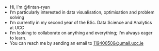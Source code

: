 - Hi, I’m @fintan-ryan
- I’m particularly interested in data visualisation, optimisation and problem solving
- I’m currently in my second year of the BSc. Data Science and Analytics at UCC
- I’m looking to collaborate on anything and everything; I'm always eager to learn.
- You can reach me by sending an email to 119400506@umail.ucc.ie

<!---
fintan-ryan/fintan-ryan is a ✨ special ✨ repository because its `README.md` (this file) appears on your GitHub profile.
You can click the Preview link to take a look at your changes.
--->
